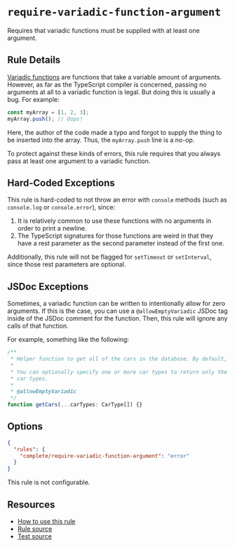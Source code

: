 # `require-variadic-function-argument`

Requires that variadic functions must be supplied with at least one argument.

## Rule Details

[Variadic functions](https://en.wikipedia.org/wiki/Variadic_function) are functions that take a variable amount of arguments. However, as far as the TypeScript compiler is concerned, passing no arguments at all to a variadic function is legal. But doing this is usually a bug. For example:

```ts
const myArray = [1, 2, 3];
myArray.push(); // Oops!
```

Here, the author of the code made a typo and forgot to supply the thing to be inserted into the array. Thus, the `myArray.push` line is a no-op.

To protect against these kinds of errors, this rule requires that you always pass at least one argument to a variadic function.

## Hard-Coded Exceptions

This rule is hard-coded to not throw an error with `console` methods (such as `console.log` or `console.error`), since:

1. It is relatively common to use these functions with no arguments in order to print a newline.
2. The TypeScript signatures for those functions are weird in that they have a rest parameter as the second parameter instead of the first one.

Additionally, this rule will not be flagged for `setTimeout` or `setInterval`, since those rest parameters are optional.

## JSDoc Exceptions

Sometimes, a variadic function can be written to intentionally allow for zero arguments. If this is the case, you can use a `@allowEmptyVariadic` JSDoc tag inside of the JSDoc comment for the function. Then, this rule will ignore any calls of that function.

For example, something like the following:

```ts
/**
 * Helper function to get all of the cars in the database. By default, it will return every car.
 *
 * You can optionally specify one or more car types to return only the cars that match the specified
 * car types.
 *
 * @allowEmptyVariadic
 */
function getCars(...carTypes: CarType[]) {}
```

## Options

```json
{
  "rules": {
    "complete/require-variadic-function-argument": "error"
  }
}
```

This rule is not configurable.

## Resources

- [How to use this rule](https://complete-ts.github.io/eslint-plugin-complete)
- [Rule source](https://github.com/complete-ts/complete/blob/main/packages/eslint-plugin-complete/src/rules/require-variadic-function-argument.ts)
- [Test source](https://github.com/complete-ts/complete/blob/main/packages/eslint-plugin-complete/tests/rules/require-variadic-function-argument.test.ts)
